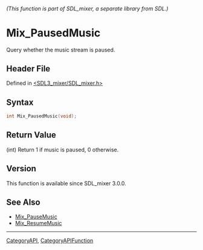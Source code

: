 ###### (This function is part of SDL_mixer, a separate library from SDL.)
# Mix_PausedMusic

Query whether the music stream is paused.

## Header File

Defined in [<SDL3_mixer/SDL_mixer.h>](https://github.com/libsdl-org/SDL_mixer/blob/main/include/SDL3_mixer/SDL_mixer.h)

## Syntax

```c
int Mix_PausedMusic(void);
```

## Return Value

(int) Return 1 if music is paused, 0 otherwise.

## Version

This function is available since SDL_mixer 3.0.0.

## See Also

- [Mix_PauseMusic](Mix_PauseMusic)
- [Mix_ResumeMusic](Mix_ResumeMusic)

----
[CategoryAPI](CategoryAPI), [CategoryAPIFunction](CategoryAPIFunction)

